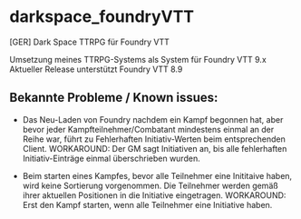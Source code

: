 # darkspace_foundryVTT
[GER] Dark Space TTRPG für Foundry VTT

Umsetzung meines TTRPG-Systems als System für Foundry VTT 9.x
Aktueller Release unterstützt Foundry VTT 8.9

## Bekannte Probleme / Known issues:
- Das Neu-Laden von Foundry nachdem ein Kampf begonnen hat, aber bevor jeder Kampfteilnehmer/Combatant mindestens einmal an der Reihe war, führt zu Fehlerhaften Initiativ-Werten beim entsprechenden Client. 
WORKAROUND: Der GM sagt Initiativen an, bis alle fehlerhaften Initiativ-Einträge einmal überschrieben wurden.

- Beim starten eines Kampfes, bevor alle Teilnehmer eine Inititaive haben, wird keine Sortierung vorgenommen. Die Teilnehmer werden gemäß ihrer aktuellen Positionen in die Initiative eingetragen.
WORKAROUND: Erst den Kampf starten, wenn alle Teilnehmer eine Initiative haben.
